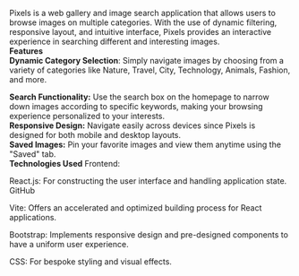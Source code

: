 Pixels is a web gallery and image search application that allows users to browse images on multiple categories. With the use of dynamic filtering, responsive layout, and intuitive interface, Pixels provides an interactive experience in searching different and interesting images.
<br>
**Features**
<br>
**Dynamic Category Selection**: Simply navigate images by choosing from a variety of categories like Nature, Travel, City, Technology, Animals, Fashion, and more.
<br>

**Search Functionality:** Use the search box on the homepage to narrow down images according to specific keywords, making your browsing experience personalized to your interests.​
<br>
**Responsive Design:** Navigate easily across devices since Pixels is designed for both mobile and desktop layouts.​
<br>
**Saved Images:** Pin your favorite images and view them anytime using the "Saved" tab.​
<br>
**Technologies Used**
Frontend:

React.js: For constructing the user interface and handling application state.​
GitHub

Vite: Offers an accelerated and optimized building process for React applications.

Bootstrap: Implements responsive design and pre-designed components to have a uniform user experience.

CSS: For bespoke styling and visual effects.
